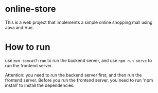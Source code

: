 # online-store

This is a web project that implements a simple online shopping mall using Java and Vue.

# How to run
use `mvn tomcat7:run` to run the backend server, and use `npm run serve` to run the frontend server.

Attention: you need to run the backend server first, and then run the frontend server. Before you run the frontend server, you need to run 'npm install' to install the dependencies.